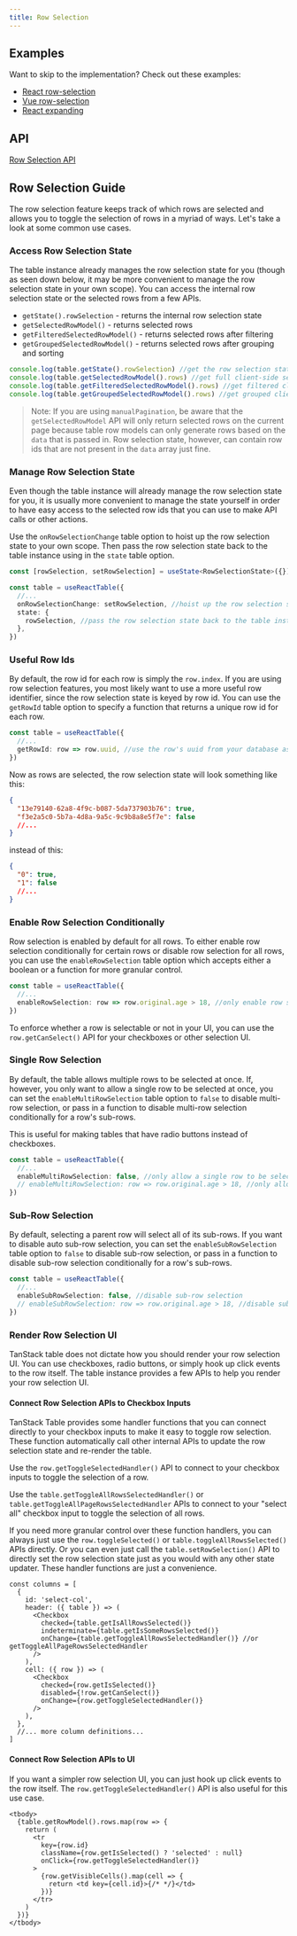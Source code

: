 ```yaml
---
title: Row Selection
---
```


## Examples

Want to skip to the implementation? Check out these examples:

- [React row-selection](../framework/react/examples/row-selection)
- [Vue row-selection](../examples/vue/row-selection)
- [React expanding](../framework/react/examples/expanding)

## API

[Row Selection API](../api/features/row-selection)

## Row Selection Guide

The row selection feature keeps track of which rows are selected and allows you to toggle the selection of rows in a myriad of ways. Let's take a look at some common use cases.

### Access Row Selection State

The table instance already manages the row selection state for you (though as seen down below, it may be more convenient to manage the row selection state in your own scope). You can access the internal row selection state or the selected rows from a few APIs.

- `getState().rowSelection` - returns the internal row selection state
- `getSelectedRowModel()` - returns selected rows
- `getFilteredSelectedRowModel()` - returns selected rows after filtering
- `getGroupedSelectedRowModel()` - returns selected rows after grouping and sorting

```ts
console.log(table.getState().rowSelection) //get the row selection state - { 1: true, 2: false, etc... }
console.log(table.getSelectedRowModel().rows) //get full client-side selected rows
console.log(table.getFilteredSelectedRowModel().rows) //get filtered client-side selected rows
console.log(table.getGroupedSelectedRowModel().rows) //get grouped client-side selected rows
```

> Note: If you are using `manualPagination`, be aware that the `getSelectedRowModel` API will only return selected rows on the current page because table row models can only generate rows based on the `data` that is passed in. Row selection state, however, can contain row ids that are not present in the `data` array just fine.

### Manage Row Selection State

Even though the table instance will already manage the row selection state for you, it is usually more convenient to manage the state yourself in order to have easy access to the selected row ids that you can use to make API calls or other actions.

Use the `onRowSelectionChange` table option to hoist up the row selection state to your own scope. Then pass the row selection state back to the table instance using in the `state` table option.

```ts
const [rowSelection, setRowSelection] = useState<RowSelectionState>({}) //manage your own row selection state

const table = useReactTable({
  //...
  onRowSelectionChange: setRowSelection, //hoist up the row selection state to your own scope
  state: {
    rowSelection, //pass the row selection state back to the table instance
  },
})
```

### Useful Row Ids

By default, the row id for each row is simply the `row.index`. If you are using row selection features, you most likely want to use a more useful row identifier, since the row selection state is keyed by row id. You can use the `getRowId` table option to specify a function that returns a unique row id for each row.

```ts
const table = useReactTable({
  //...
  getRowId: row => row.uuid, //use the row's uuid from your database as the row id
})
```

Now as rows are selected, the row selection state will look something like this:

```json
{
  "13e79140-62a8-4f9c-b087-5da737903b76": true,
  "f3e2a5c0-5b7a-4d8a-9a5c-9c9b8a8e5f7e": false
  //...
}
```

instead of this:

```json
{
  "0": true,
  "1": false
  //...
}
```

### Enable Row Selection Conditionally

Row selection is enabled by default for all rows. To either enable row selection conditionally for certain rows or disable row selection for all rows, you can use the `enableRowSelection` table option which accepts either a boolean or a function for more granular control.

```ts
const table = useReactTable({
  //...
  enableRowSelection: row => row.original.age > 18, //only enable row selection for adults
})
```

To enforce whether a row is selectable or not in your UI, you can use the `row.getCanSelect()` API for your checkboxes or other selection UI.

### Single Row Selection

By default, the table allows multiple rows to be selected at once. If, however, you only want to allow a single row to be selected at once, you can set the `enableMultiRowSelection` table option to `false` to disable multi-row selection, or pass in a function to disable multi-row selection conditionally for a row's sub-rows.

This is useful for making tables that have radio buttons instead of checkboxes.

```ts
const table = useReactTable({
  //...
  enableMultiRowSelection: false, //only allow a single row to be selected at once
  // enableMultiRowSelection: row => row.original.age > 18, //only allow a single row to be selected at once for adults
})
```

### Sub-Row Selection

By default, selecting a parent row will select all of its sub-rows. If you want to disable auto sub-row selection, you can set the `enableSubRowSelection` table option to `false` to disable sub-row selection, or pass in a function to disable sub-row selection conditionally for a row's sub-rows.

```ts
const table = useReactTable({
  //...
  enableSubRowSelection: false, //disable sub-row selection
  // enableSubRowSelection: row => row.original.age > 18, //disable sub-row selection for adults
})
```

### Render Row Selection UI

TanStack table does not dictate how you should render your row selection UI. You can use checkboxes, radio buttons, or simply hook up click events to the row itself. The table instance provides a few APIs to help you render your row selection UI.

#### Connect Row Selection APIs to Checkbox Inputs

TanStack Table provides some handler functions that you can connect directly to your checkbox inputs to make it easy to toggle row selection. These function automatically call other internal APIs to update the row selection state and re-render the table.

Use the `row.getToggleSelectedHandler()` API to connect to your checkbox inputs to toggle the selection of a row.

Use the `table.getToggleAllRowsSelectedHandler()` or `table.getToggleAllPageRowsSelectedHandler` APIs to connect to your "select all" checkbox input to toggle the selection of all rows.

If you need more granular control over these function handlers, you can always just use the `row.toggleSelected()` or `table.toggleAllRowsSelected()` APIs directly. Or you can even just call the `table.setRowSelection()` API to directly set the row selection state just as you would with any other state updater. These handler functions are just a convenience.

```tsx
const columns = [
  {
    id: 'select-col',
    header: ({ table }) => (
      <Checkbox
        checked={table.getIsAllRowsSelected()}
        indeterminate={table.getIsSomeRowsSelected()}
        onChange={table.getToggleAllRowsSelectedHandler()} //or getToggleAllPageRowsSelectedHandler
      />
    ),
    cell: ({ row }) => (
      <Checkbox
        checked={row.getIsSelected()}
        disabled={!row.getCanSelect()}
        onChange={row.getToggleSelectedHandler()}
      />
    ),
  },
  //... more column definitions...
]
```

#### Connect Row Selection APIs to UI

If you want a simpler row selection UI, you can just hook up click events to the row itself. The `row.getToggleSelectedHandler()` API is also useful for this use case.

```tsx
<tbody>
  {table.getRowModel().rows.map(row => {
    return (
      <tr
        key={row.id}
        className={row.getIsSelected() ? 'selected' : null}
        onClick={row.getToggleSelectedHandler()}
      >
        {row.getVisibleCells().map(cell => {
          return <td key={cell.id}>{/* */}</td>
        })}
      </tr>
    )
  })}
</tbody>
```
